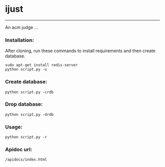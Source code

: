 # ijust
---------------------

An acm judge ...


### Installation:
After cloning, run these commands to install requirements and then create database.

	sudo apt-get install redis-server
	python script.py -u

### Create database:

	python script.py -crdb

### Drop database:

	python script.py -drdb

### Usage:

    python script.py -r

### Apidoc url:

	/apidocs/index.html

